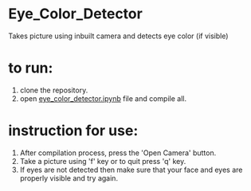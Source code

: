 # Eye_Color_Detector
Takes picture using inbuilt camera and detects eye color (if visible) 
# to run:
1. clone the repository.
2. open [eye_color_detector.ipynb](https://github.com/Akshay-Singh-273/Eye_Color_Detector/blob/main/eye_color_detector.ipynb) file and compile all.
# instruction for use:
1. After compilation process, press the 'Open Camera' button.
2. Take a picture using 'f' key or to quit press 'q' key.
3. If eyes are not detected then make sure that your face and eyes are properly visible and try again.
